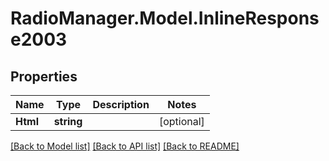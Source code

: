 # RadioManager.Model.InlineResponse2003
## Properties

Name | Type | Description | Notes
------------ | ------------- | ------------- | -------------
**Html** | **string** |  | [optional] 

[[Back to Model list]](../README.md#documentation-for-models) [[Back to API list]](../README.md#documentation-for-api-endpoints) [[Back to README]](../README.md)

